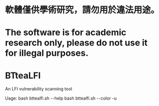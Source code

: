 # 軟體僅供學術研究，請勿用於違法用途。
# The software is for academic research only, please do not use it for illegal purposes.

# BTteaLFI
 An LFI vulnerability scanning tool

Uage:
    bash bttealfi.sh --help
    bash bttealfi.sh --color -u <URL>
